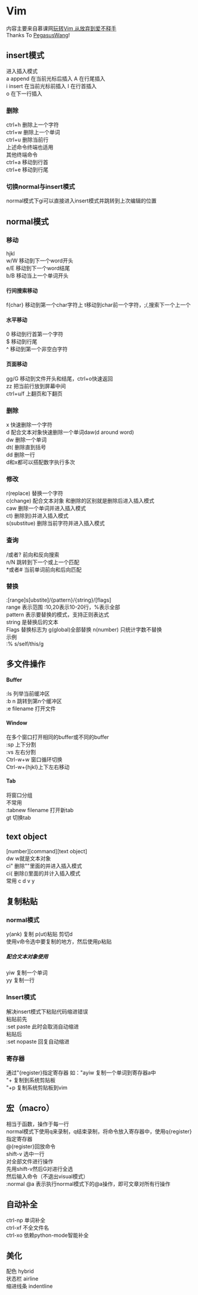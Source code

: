 # Vim 
内容主要来自慕课网[玩转Vim 从放弃到爱不释手](://www.imooc.com/learn/1129)  
Thanks To [PegasusWang](https://www.zhihu.com/people/pegasus-wang/activities)!
## insert模式
进入插入模式  
a append 在当前光标后插入 A 在行尾插入  
i insert 在当前光标前插入 I 在行首插入  
o 在下一行插入
### 删除
ctrl+h 删除上一个字符  
ctrl+w 删除上一个单词  
ctrl+u 删除当前行  
上述命令终端也适用  
其他终端命令  
ctrl+a 移动到行首  
ctrl+e 移动到行尾
### 切换normal与insert模式
normal模式下gi可以直接进入insert模式并跳转到上次编辑的位置
## normal模式
### 移动
hjkl  
w/W 移动到下一个word开头  
e/E 移动到下一个word结尾  
b/B 移动当上一个单词开头
#### 行间搜索移动
f{char} 移动到第一个char字符上 t移动到char前一个字符，;/,搜索下一个上一个
#### 水平移动
0 移动到行首第一个字符  
$ 移动到行尾  
^ 移动到第一个非空白字符
#### 页面移动
gg/G 移动到文件开头和结尾，ctrl+o快速返回  
zz 把当前行放到屏幕中间  
ctrl+u/f 上翻页和下翻页
### 删除
x 快速删除一个字符  
d 配合文本对象快速删除一个单词daw(d around word)  
dw 删除一个单词  
dt( 删除直到括号  
dd 删除一行  
d和x都可以搭配数字执行多次
### 修改
r(replace) 替换一个字符  
c(change) 配合文本对象 和删除的区别就是删除后进入插入模式  
caw 删除一个单词并进入插入模式  
ct) 删除到)并进入插入模式  
s(substitue) 删除当前字符并进入插入模式
### 查询
/或者? 前向和反向搜索  
n/N 跳转到下一个或上一个匹配  
\*或者# 当前单词前向和后向匹配
### 替换
:[range]s[ubstite]/{pattern}/{string}/[flags]  
range 表示范围 :10,20表示10-20行，%表示全部  
pattern 表示要替换的模式，支持正则表达式  
string 是替换后的文本  
Flags 替换标志为 g(global)全部替换 n(number) 只统计字数不替换  
示例  
:% s/self/this/g
## 多文件操作
#### Buffer
:ls 列举当前缓冲区  
:b n 跳转到第n个缓冲区  
:e filename 打开文件
#### Window
在多个窗口打开相同的buffer或不同的buffer  
:sp 上下分割  
:vs 左右分割  
Ctrl-w+w 窗口循环切换  
Ctrl-w+{hjkl}上下左右移动
#### Tab
将窗口分组  
不常用  
:tabnew filename 打开新tab  
gt 切换tab
## text object
[number][command][text object]  
dw w就是文本对象  
ci" 删除""里面的并进入插入模式  
ci( 删除()里面的并计入插入模式  
常用 c d v y
## 复制粘贴
### normal模式
y(ank) 复制 p(ut)粘贴 剪切d  
使用v命令选中要复制的地方，然后使用p粘贴
##### 配合文本对象使用
yiw 复制一个单词  
yy 复制一行
### Insert模式
解决insert模式下粘贴代码缩进错误  
粘贴前先  
:set paste 此时会取消自动缩进  
粘贴后  
:set nopaste 回复自动缩进
### 寄存器
通过"{register}指定寄存器 如："ayiw 复制一个单词到寄存器a中  
"+ 复制到系统剪贴板  
"+p 复制系统剪贴板到vim
## 宏（macro）
相当于函数，操作于每一行  
normal模式下使用q来录制，q结束录制，将命令放入寄存器中，使用q{register}指定寄存器  
@{register}回放命令  
shift-v 选中一行  
对全部文件进行操作  
先用shift-v然后G对进行全选  
然后输入命令（不退出visual模式）  
:normal @a 表示执行normal模式下的@a操作，即可文章对所有行操作
## 自动补全
ctrl-np 单词补全  
ctrl-xf 不全文件名  
ctrl-xo 依赖python-mode智能补全
## 美化
配色 hybrid  
状态栏 airline  
缩进线条 indentline
